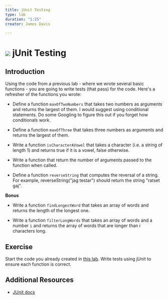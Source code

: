 ```yaml
---
title: jUnit Testing
type: lab
duration: "1:25"
creator: James Davis

---
```


# ![](https://ga-dash.s3.amazonaws.com/production/assets/logo-9f88ae6c9c3871690e33280fcf557f33.png) jUnit Testing

## Introduction

Using the code from a previous lab - where we wrote several basic functions - you are going to write tests (that pass) for the code. Here's a refresher of the functions you wrote:

- Define a function `maxOfTwoNumbers` that takes two numbers as arguments and returns the largest of them. I would suggest using conditional statements. Do some Googling to figure this out if you forget how conditionals work.

- Define a function `maxOfThree` that takes three numbers as arguments and returns the largest of them.

- Write a function `isCharacterAVowel` that takes a character (i.e. a string of length 1) and returns true if it is a vowel, false otherwise.

- Write a function that return the number of arguments passed to the function when called.

- Define a function `reverseString` that computes the reversal of a string. For example, reverseString("jag testar") should return the string "ratset gaj".

**Bonus**

- Write a function `findLongestWord` that takes an array of words and returns the length of the longest one.

- Write a function `filterLongWords` that takes an array of words and a number `i` and returns the array of words that are longer than i characters long.

## Exercise

Start the code you already created in [this lab](https://git.generalassemb.ly/GA-Cognizant/foundational-java/tree/master/java-basics/functions-lab). Write tests using jUnit to ensure each function is correct.

## Additional Resources

- [JUnit docs](http://junit.org/)
